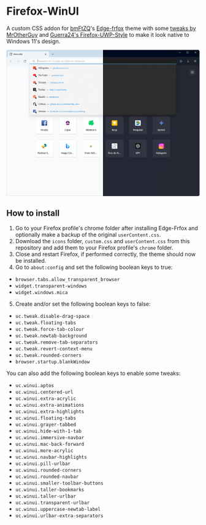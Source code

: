 # Firefox-WinUI
A custom CSS addon for [bmFtZQ](https://github.com/bmFtZQ)'s [Edge-frfox](https://github.com/bmFtZQ/Edge-FrFox) theme with some [tweaks by MrOtherGuy](https://github.com/MrOtherGuy/firefox-csshacks) and [Guerra24's Firefox-UWP-Style](https://github.com/Guerra24/Firefox-UWP-Style) to make it look native to Windows 11's design.

<!-- Use <img> element to set a maximum width. -->
<img src="screenshots/WinUI-Firefox.png" alt="WinUi-Firefox theme screenshot">

## How to install
1. Go to your Firefox profile's chrome folder after installing Edge-Frfox and optionally make a backup of the original `userContent.css`.
2. Download the `icons` folder, `custom.css` and `userContent.css` from this repository and add them to your Firefox profile's `chrome` folder.
3. Close and restart Firefox, if performed correctly, the theme should now be installed.
4. Go to `about:config` and set the following boolean keys to true:
* `browser.tabs.allow_transparent_browser`
* `widget.transparent-windows`
* `widget.windows.mica`
5. Create and/or set the following boolean keys to false:
* `uc.tweak.disable-drag-space`
* `uc.tweak.floating-tabs`
* `uc.tweak.force-tab-colour`
* `uc.tweak.newtab-background`
* `uc.tweak.remove-tab-separators`
* `uc.tweak.revert-context-menu`
* `uc.tweak.rounded-corners`
* `browser.startup.blankWindow`

You can also add the following boolean keys to enable some tweaks:
* `uc.winui.aptos`
* `uc.winui.centered-url`
* `uc.winui.extra-acrylic`
* `uc.winui.extra-animations`
* `uc.winui.extra-highlights`
* `uc.winui.floating-tabs`
* `uc.winui.grayer-tabbed`
* `uc.winui.hide-with-1-tab`
* `uc.winui.immersive-navbar`
* `uc.winui.mac-back-forward`
* `uc.winui.more-acrylic`
* `uc.winui.navbar-highlights`
* `uc.winui.pill-urlbar`
* `uc.winui.rounded-corners`
* `uc.winui.rounded-navbar`
* `uc.winui.smaller-toolbar-buttons`
* `uc.winui.taller-bookmarks`
* `uc.winui.taller-urlbar`
* `uc.winui.transparent-urlbar`
* `uc.winui.uppercase-newtab-label`
* `uc.winui.urlbar-extra-separators`
